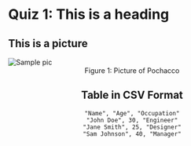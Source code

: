 # Quiz 1: This is a heading

## This is a picture
<img src= "https://i0.wp.com/yumetwinsblog.wpcomstaging.com/wp-content/uploads/2024/04/pochacco-1.webp?w=911&ssl=1/" alt= 'Sample pic' />
<figcaption style="text-align: center;"> Figure 1: Picture of Pochacco

## Table in CSV Format

```csv
"Name", "Age", "Occupation"
"John Doe", 30, "Engineer"
"Jane Smith", 25, "Designer"
"Sam Johnson", 40, "Manager"
